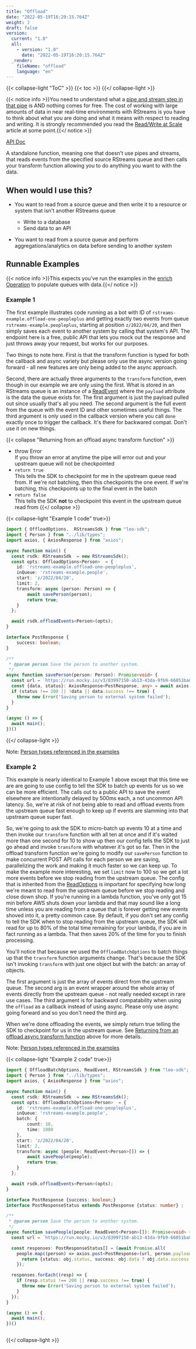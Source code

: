 ```yaml
---
title: "Offload"
date: "2022-05-19T16:20:15.764Z"
weight: 3
draft: false
version:
  current: "1.0"
  all:
    - version: "1.0"
      date: "2022-05-19T16:20:15.764Z"
  _render:
    fileName: "offload"
    language: "en"
---
```


{{< collapse-light "ToC" >}}
{{< toc  >}}
{{</ collapse-light >}}

{{< notice info >}}You need to understand what a [pipe and stream step in that pipe](../../streams-primer) is AND 
nothing comes for free.  The cost of working with large amounts of data in near real-time environments
with RStreams is you have to think about what you are doing and what it means with respect to
reading and writing.  It is strongly recommended you read the [Read/Write at Scale](../../read-write-scale) 
article at some point.{{</ notice >}}

[API Doc](https://leoplatform.github.io/Nodejs/classes/index.RStreamsSdk.html#offloadEvents)

A standalone function, meaning one that doesn't use pipes and streams, that reads events from the specified source
RStreams queue and then calls your transform function allowing you to do anything you want to with the data.

## When would I use this?
* You want to read from a source queue and then write it to a resource or system that isn't another RStreams queue
  
  * Write to a database
  * Send data to an API
* You want to read from a source queue and perform aggregations/analytics on data before sending to another system

## Runnable Examples
{{< notice info >}}This expects you've run the examples in the [enrich Operation](../enrich) to populate
queues with data.{{</ notice >}}
### Example 1

The first example illustrates code running as a bot with ID of `rstreams-example.offload-one-peopleplus` and getting exactly two 
events from queue `rstreams-example.peopleplus`, starting at position `z/2022/04/20`, and then simply saves each event to another 
system by calling that system's API.  The endpoint here is a free, public API that lets you mock out the response
and just throws away your request, but works for our purposes.

Two things to note here.  First is that the transform function is typed for both the callback
and async variety but please only use the async version going forward - all new features
are only being added to the async approach.

Second, there are actually three arguments to the `transform` function, even though in our example we 
are only using the first.  What is stored in an RStreams queue is an instance of a
 [ReadEvent](https://leoplatform.github.io/Nodejs/interfaces/lib_types.ReadEvent.html) where the `payload` attribute is the data the queue exists for. 
The first argument is just the payload pulled out since usually that's all you need.  The second argument
is the full event from the queue with the event ID and other sometimes useful things.  The third argument
is only used in the callback version where you call `done` exactly once to trigger the callback.  It's there
for backwared compat.  Don't use it on new things.

{{< collapse "Returning from an offload async transform function" >}}
* throw Error  
  If you throw an error at anytime the pipe will error out and your upstream queue will not be checkpointed
* `return true`  
  This tells the SDK to checkpoint for me in the upstream queue read from.  If we're not batching, then
  this checkpoints the one event.  If we're batching, this checkpoints up to the final event in the batch
* `return false`  
  This tells the SDK **not** to checkpoint this event in the upstream queue read from
{{</ collapse >}}

{{< collapse-light "Example 1 code" true>}}
```typescript {linenos=inline,anchorlinenos=true,lineanchors=enrichex1}
import { OffloadOptions,  RStreamsSdk } from "leo-sdk";
import { Person } from "../lib/types";
import axios, { AxiosResponse } from "axios";

async function main() {
  const rsdk: RStreamsSdk  = new RStreamsSdk();
  const opts: OffloadOptions<Person>  = {
    id: 'rstreams-example.offload-one-peopleplus',
    inQueue: 'rstreams-example.people',
    start: 'z/2022/04/20',
    limit: 2,
    transform: async (person: Person) => {
        await savePerson(person);
        return true;        
    }
  };

  await rsdk.offloadEvents<Person>(opts);
}

interface PostResponse {
    success: boolean;
}

/**
 * @param person Save the person to another system.
 */
async function savePerson(person: Person): Promise<void> {
  const url = `https://run.mocky.io/v3/83997150-ab13-43da-9fb9-66051ba06c10?mocky-delay=500ms`;    
  const {data, status}: AxiosResponse<PostResponse, any> = await axios.post<PostResponse>(url, person);
  if (status !== 200 || !data || data.success !== true) {
    throw new Error('Saving person to external system failed');
  }
}

(async () => {
  await main();
})()
```
{{</ collapse-light >}}

Note: [Person types referenced in the examples](../../#person-types-referenced-in-the-examples)

### Example 2
This example is nearly identical to Example 1 above except that this time we are are going to
use config to tell the SDK to batch up events for us so we can be more efficient.  The calls out 
to a public API to save the event elsewhere are intentionally delayed by 500ms each, a not uncommon
API latency.  So, we're at risk of not being able to read and offload events from the upstream queue fast enough to keep
up if events are slamming into that upstream queue super fast.

So, we're going to ask the SDK to micro-batch up events 10 at a time and then invoke our
`transform` function with all ten at once and if it's waited more than one second for 10 
to show up then our config tells the SDK to just go ahead and invoke `transform` with whatever it's 
got so far. Then in the offload transform function we're going to modify our `savePerson` function to make 
concurrent POST API calls for each person we are saving, parallelizing the work and making it much 
faster so we can keep up.  To make the example more interesting, we set `limit` now to 100 so we
get a lot more events before we stop reading from the upstream queue.  The config that is inherited from the
[ReadOptions](https://leoplatform.github.io/Nodejs/interfaces/index.ReadOptions.html) is
important for specifying how long we're meant to read from the upstream queue before we stop
reading and close down shop.  If you're running in a lambda function, you've only got 15 min
before AWS shuts down your lambda and that may sound like a long time unless you are reading from a queue
that is forever getting new events shoved into it, a pretty common case.  By default, if you don't set any
config to tell the SDK when to stop reading from the upstream queue, the SDK will read for up to 80% of the
total time remaining for your lambda, if you are in fact running as a lambda.  That then saves 20% of the time
for you to finish processing.

You'll notice that because we used the `OffloadBatchOptions` to batch things up that the `transform`
function arguments change.  That's because the SDK isn't invoking `transform` with just one object
but with the batch: an array of objects.

The first argument is just the array of events direct from the upstream queue.  The second arg
is an event wrapper around the whole array of events directly from the upstream queue - not
really needed except in rare use cases.  The third argument is for backward compatability
when using the `offload` as a callback instead of using async.  Please only use async going forward
and so you don't need the third arg.

When we're done offloading the events, we simply return true telling the SDK to checkpoint for us in the
upstream queue.  See 
[Returning from an offload async transform function](#returning-from-an-offload-async-transform-function) above for 
more details.

Note: [Person types referenced in the examples](../../#person-types-referenced-in-the-examples)

{{< collapse-light "Example 2 code" true>}}
```typescript {linenos=inline,anchorlinenos=true,lineanchors=enrichex2}
import { OffloadBatchOptions, ReadEvent, RStreamsSdk } from "leo-sdk";
import { Person } from "../lib/types";
import axios, { AxiosResponse } from "axios";

async function main() {
  const rsdk: RStreamsSdk  = new RStreamsSdk();
  const opts: OffloadBatchOptions<Person>  = {
    id: 'rstreams-example.offload-one-peopleplus',
    inQueue: 'rstreams-example.people',
    batch: {
        count: 10,
        time: 1000
    },
    start: 'z/2022/04/20',
    limit: 2,
    transform: async (people: ReadEvent<Person>[]) => {
        await savePeople(people);
        return true;        
    }
  };

  await rsdk.offloadEvents<Person>(opts);
}

interface PostResponse {success: boolean;}
interface PostResponseStatus extends PostResponse {status: number} ;

/**
 * @param person Save the person to another system.
 */
async function savePeople(people: ReadEvent<Person>[]): Promise<void> {
  const url = `https://run.mocky.io/v3/83997150-ab13-43da-9fb9-66051ba06c10?mocky-delay=500ms`;    

  const responses: PostResponseStatus[] = (await Promise.all(
    people.map((person) => axios.post<PostResponse>(url, person.payload)))).map((obj) => {
      return {status: obj.status, success: obj.data ? obj.data.success : false};
    });

  responses.forEach((resp) => {
    if (resp.status !== 200 || resp.success !== true) {
      throw new Error('Saving person to external system failed');
    }
  });
}

(async () => {
  await main();
})()



```
{{</ collapse-light >}}
